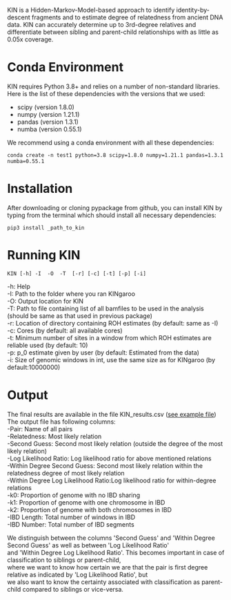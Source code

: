 KIN is a Hidden-Markov-Model-based approach to identify identity-by-descent fragments and to
estimate degree of relatedness from ancient DNA data. KIN can accurately determine up to
3rd-degree relatives and differentiate between sibling and parent-child relationships with
as little as 0.05x coverage.


# Conda Environment
KIN requires Python 3.8+ and relies on a number of non-standard libraries. Here is
the list of these dependencies with the versions that we used:

- scipy (version 1.8.0)
- numpy (version 1.21.1)
- pandas (version 1.3.1)
- numba (version 0.55.1)


We recommend using a conda environment with all these dependencies:
```
conda create -n test1 python=3.8 scipy=1.8.0 numpy=1.21.1 pandas=1.3.1 numba=0.55.1
```
# Installation
After downloading or cloning pypackage from github, you can install KIN
by typing from the terminal which should install all necessary dependencies:
```
pip3 install _path_to_kin
```

# Running KIN
```
KIN [-h] -I  -O  -T  [-r] [-c] [-t] [-p] [-i]
```
-h: Help<br>
-I: Path to the folder where you ran KINgaroo<br>
-O: Output location for KIN<br>
-T: Path to file containing list of all bamfiles to be used in the analysis (should be same as that used in previous package)<br>
-r: Location of directory containing ROH estimates (by default: same as -I)<br>
-c: Cores (by default: all available cores)<br>
-t: Minimum number of sites in a window from which ROH estimates are reliable used (by default: 10)<br>
-p: p_0 estimate given by user (by default: Estimated from the data)<br>
-i: Size of genomic windows in int, use the same size as for KINgaroo (by default:10000000)<br>
# Output
The final results are available in the file KIN_results.csv ([see example file](example_files/KIN_results.csv))<br>
The output file has following columns:<br>
-Pair: Name of all pairs<br>
-Relatedness: Most likely relation<br>
-Second Guess: Second most likely relation (outside the degree of the most likely relation)<br>
-Log Likelihood Ratio: Log likelihood ratio for above mentioned relations<br>
-Within Degree Second Guess: Second most likely relation within the relatedness degree of most likely relation<br>
-Within Degree Log Likelihood Ratio:Log likelihood ratio for within-degree relations<br>
-k0: Proportion of genome with no IBD sharing<br>
-k1: Proportion of genome with one chromosome in IBD<br>
-k2: Proportion of genome with both chromosomes in IBD<br>
-IBD Length: Total number of windows in IBD<br>
-IBD Number: Total number of IBD segments<br>

We distinguish between the columns 'Second Guess' and 'Within Degree Second Guess' as well as between 'Log Likelihood Ratio'<br>
and 'Within Degree Log Likelihood Ratio'. This becomes important in case of classification to siblings or parent-child,<br> where we want to know how certain we are that the pair is first degree relative as indicated by 'Log Likelihood Ratio', but<br>
we also want to know the certainty associated with classification as parent-child compared to siblings or vice-versa.</p>
